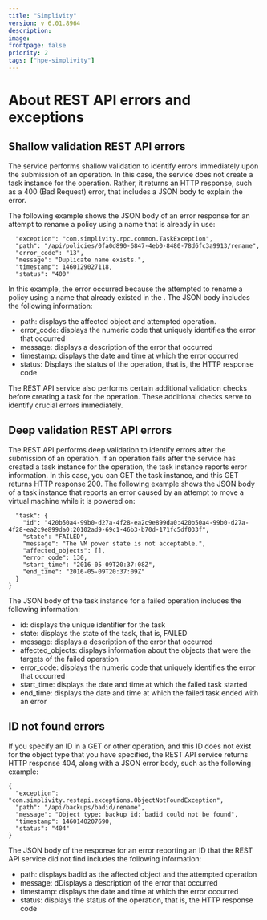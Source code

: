 ```yaml
---
title: "Simplivity"
version: v 6.01.8964
description:
image: 
frontpage: false
priority: 2
tags: ["hpe-simplivity"]
---
```


About REST API errors and exceptions
====================================

Shallow validation REST API errors
----------------------------------

The service performs shallow validation to identify errors immediately upon the submission of an operation. In this case, the service does not create a task instance for the operation. Rather, it returns an HTTP response, such as a 400 (Bad Request) error, that includes a JSON body to explain the error.

The following example shows the JSON body of an error response for an attempt to rename a policy using a name that is already in use:

```
  "exception": "com.simplivity.rpc.common.TaskException",
  "path": "/api/policies/0fa0d890-6847-4eb0-8480-78d6fc3a9913/rename",
  "error_code": "13",
  "message": "Duplicate name exists.",
  "timestamp": 1460129027118,
  "status": "400"
```

In this example, the error occurred because the attempted to rename a policy using a name that already existed in the . The JSON body includes the following information:

- path: displays the affected object and attempted operation.
- error_code: displays the numeric code that uniquely identifies the error that occurred
- message: displays a description of the error that occurred
- timestamp: displays the date and time at which the error occurred
- status: Displays the status of the operation, that is, the HTTP response code

The REST API service also performs certain additional validation checks before creating a task for the operation. These additional checks serve to identify crucial errors immediately.

Deep validation REST API errors
-------------------------------

The REST API performs deep validation to identify errors after the submission of an operation. If an operation fails after the service has created a task instance for the operation, the task instance reports error information. In this case, you can GET the task instance, and this GET returns HTTP response 200. The following example shows the JSON body of a task instance that reports an error caused by an attempt to move a virtual machine while it is powered on:

```
  "task": {
    "id": "420b50a4-99b0-d27a-4f28-ea2c9e899da0:420b50a4-99b0-d27a-4f28-ea2c9e899da0:20102ad9-69c1-46b3-b70d-171fc5df033f",
    "state": "FAILED",
    "message": "The VM power state is not acceptable.",
    "affected_objects": [],
    "error_code": 130,
    "start_time": "2016-05-09T20:37:08Z",
    "end_time": "2016-05-09T20:37:09Z"
  }
}
```

The JSON body of the task instance for a failed operation includes the following information:

- id: displays the unique identifier for the task
- state: displays the state of the task, that is, FAILED
- message: displays a description of the error that occurred
- affected_objects: displays information about the objects that were the targets of the failed operation
- error_code: displays the numeric code that uniquely identifies the error that occurred
- start_time: displays the date and time at which the failed task started
- end_time: displays the date and time at which the failed task ended with an error

ID not found errors
-------------------

If you specify an ID in a GET or other operation, and this ID does not exist for the object type that you have specified, the REST API service returns HTTP response 404, along with a JSON error body, such as the following example:

```
{
  "exception": "com.simplivity.restapi.exceptions.ObjectNotFoundException",
  "path": "/api/backups/badid/rename",
  "message": "Object type: backup id: badid could not be found",
  "timestamp": 1460140207690,
  "status": "404"
}
```

The JSON body of the response for an error reporting an ID that the REST API service did not find includes the following information:

- path: displays badid as the affected object and the attempted operation
- message: dDisplays a description of the error that occurred
- timestamp: displays the date and time at which the error occurred
- status: displays the status of the operation, that is, the HTTP response code